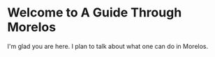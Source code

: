 # Welcome to A Guide Through Morelos

I'm glad you are here. I plan to talk about what one can do in Morelos.
